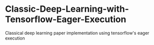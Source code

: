 # Classic-Deep-Learning-with-Tensorflow-Eager-Execution
Classical deep learning paper implementation using tensorflow's eager execution
